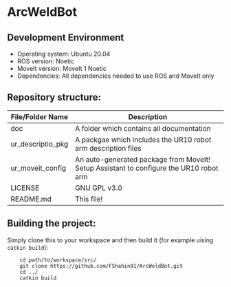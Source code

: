 # ArcWeldBot

## Development Environment
- Operating system:     Ubuntu 20.04
- ROS version:          Noetic
- MoveIt version:       MoveIt 1 Noetic
- Dependencies:         All dependencies needed to use ROS and MoveIt only

## Repository structure:
| File/Folder Name | Description |
| ---------------- | ----------- |
| doc | A folder which contains all documentation|
| ur_descriptio_pkg | A packgae which includes the UR10 robot arm description files |
| ur_moveit_config | An auto-generated package from MoveIt! Setup Assistant to configure the UR10 robot arm |
| LICENSE | GNU GPL v3.0 |
| README.md | This file! |

## Building the project:
Simply clone this to your workspace and then build it (for example uising `catkin build`):
        
        cd path/to/workspace/src/
        git clone https://github.com/FShahin91/ArcWeldBot.git
        cd ../
        catkin build
